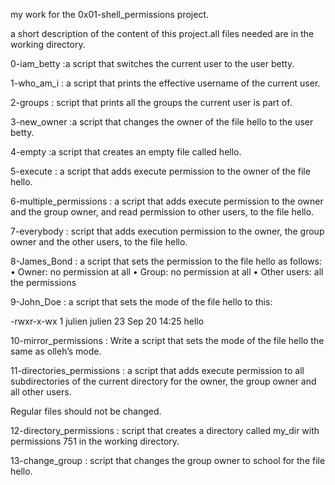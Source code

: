 my work for the 0x01-shell_permissions project.

a short description of the content of this project.all files needed are in the working directory.

0-iam_betty  :a script that switches the current user to the user betty.

1-who_am_i : a script that prints the effective username of the current user.

2-groups : script that prints all the groups the current user is part of.

3-new_owner :a script that changes the owner of the file hello to the user betty.

4-empty :a script that creates an empty file called hello.

5-execute : a script that adds execute permission to the owner of the file hello.

6-multiple_permissions : a script that adds execute permission to the owner and the group owner, and read permission to other users, to the file hello.

7-everybody : script that adds execution permission to the owner, the group owner and the other users, to the file hello.

8-James_Bond : a script that sets the permission to the file hello as follows:
• Owner: no permission at all
• Group: no permission at all
• Other users: all the permissions

9-John_Doe : a script that sets the mode of the file hello to this:

-rwxr-x-wx 1 julien julien 23 Sep 20 14:25 hello 

10-mirror_permissions : Write a script that sets the mode of the file hello the same as olleh’s mode.

11-directories_permissions : a script that adds execute permission to all subdirectories of the current directory for the owner, the group owner and all other users.

Regular files should not be changed.

12-directory_permissions :  script that creates a directory called my_dir with permissions 751 in the working directory.

13-change_group : script that changes the group owner to school for the file hello.

